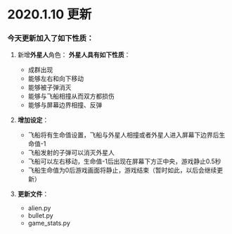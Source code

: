 # 2020.1.10 更新

### 今天更新加入了如下性质：

1. 新增**外星人**角色：
    **外星人具有如下性质**：
    * 成群出现
    * 能够左右和向下移动
    * 能够被子弹消灭
    * 能够与飞船相撞从而双方都损伤
    * 能够与屏幕边界相撞、反弹

2. **增加设定**：
    * 飞船将有生命值设置，飞船与外星人相撞或者外星人进入屏幕下边界后生命值-1
    * 飞船发射的子弹可以消灭外星人
    * 飞船可以左右移动，生命值-1后出现在屏幕下方正中央，游戏静止0.5秒
    * 飞船生命值为0后游戏画面将静止，游戏结束（暂时如此，以后会继续更新） 

3. **更新文件**：
    * alien.py
    * bullet.py
    * game_stats.py
